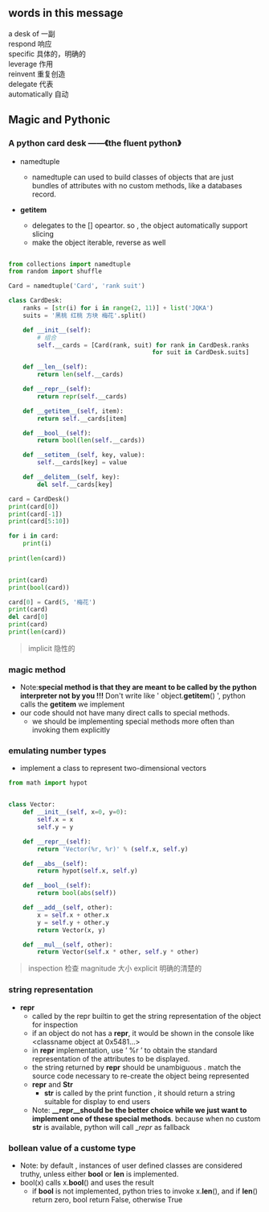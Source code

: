 ## words in this message
a desk of 	一副  
respond		响应  
specific		具体的，明确的  
leverage		作用  
reinvent		重复创造  
delegate		代表  
automatically	自动  

## Magic and Pythonic
### A python card desk   ——《the fluent python》
- namedtuple
	- namedtuple can used to build classes of objects that are just bundles of attributes with no custom methods, like a databases record. 

- __getitem__
	- delegates to the [] opeartor. so , the object automatically support slicing
	- make the object iterable, reverse as well

```python

from collections import namedtuple
from random import shuffle

Card = namedtuple('Card', 'rank suit')

class CardDesk:
    ranks = [str(i) for i in range(2, 11)] + list('JQKA')
    suits = '黑桃 红桃 方块 梅花'.split()

    def __init__(self):
        # 组合
        self.__cards = [Card(rank, suit) for rank in CardDesk.ranks
                                        for suit in CardDesk.suits]

    def __len__(self):
        return len(self.__cards)

    def __repr__(self):
        return repr(self.__cards)

    def __getitem__(self, item):
        return self.__cards[item]

    def __bool__(self):
        return bool(len(self.__cards))

    def __setitem__(self, key, value):
        self.__cards[key] = value

    def __delitem__(self, key):
        del self.__cards[key]

card = CardDesk()
print(card[0])
print(card[-1])
print(card[5:10])

for i in card:
    print(i)
    
print(len(card))


print(card)
print(bool(card))

card[0] = Card(5, '梅花')
print(card)
del card[0]
print(card)
print(len(card))
```       

> implicit          隐性的    

### magic method
- Note:**special method is that they are meant to be called by the python interpreter not by you !!!** Don't write like  '  object.__getitem__()  ',  python calls the __getitem__ we implement
- our code should not have many direct calls to special methods.
	- we should be implementing special methods more often than invoking them explicitly

### emulating number types
- implement a class to represent two-dimensional vectors

```python
from math import hypot


class Vector:
    def __init__(self, x=0, y=0):
        self.x = x
        self.y = y

    def __repr__(self):
        return 'Vector(%r, %r)' % (self.x, self.y)

    def __abs__(self):
        return hypot(self.x, self.y)

    def __bool__(self):
        return bool(abs(self))

    def __add__(self, other):
        x = self.x + other.x
        y = self.y + other.y
        return Vector(x, y)

    def __mul__(self, other):
        return Vector(self.x * other, self.y * other)

```

> inspection         检查
> magnitude        大小
> explicit                明确的清楚的


### string representation
- __repr__
	- called by the repr builtin to get the string representation of the object for inspection
	- if an object do not has a __repr__, it would be shown in the console like <classname  object at 0x5481...>
	- in __repr__ implementation, use   ‘ %r  ’   to obtain the standard representation of the attributes to be displayed.
	- the string returned by __repr__ should be unambiguous . match the source code necessary to re-create the object being represented
	- __repr__ and __Str__
		- __str__ is called by the print function , it should return a string suitable for display to end users
	- Note: **__repr__should be the better choice while we just want to implement one of these special methods**. because when no custom __str__ is available, python will call __repr_ as fallback


### bollean value of a custome type
- Note: by default , instances of user defined classes are considered truthy, unless either __bool__ or  __len__ is implemented.
- bool(x) calls x.__bool__() and uses  the result 
	- if __bool__ is not implemented, python tries to invoke x.__len__(), and if __len__() return zero, bool return False, otherwise True

